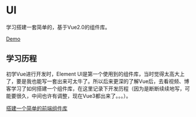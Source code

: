 # UI
学习搭建一套简单的，基于Vue2.0的组件库。

[Demo](https://mollyll.github.io/UI/)

## 学习历程
初学Vue进行开发时，Element UI是第一个使用到的组件库，当时觉得太高大上了，要是我也能写一套出来可太牛了。所以后来更深的了解Vue后，去看视频、博客学习了如何搭建一个组件库，在这里记录下开发历程（因为是断断续续地写，可能要很久，中间也许有调整，现在Vue3都出来了。。。）。

[搭建一个简单的前端组件库](https://blog.csdn.net/Ariana_l/article/details/107845226)
